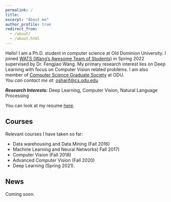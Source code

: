 ```yaml
---
permalink: /
title:
excerpt: "About me"
author_profile: true
redirect_from: 
  - /about/
  - /about.html
---
```




Hello! I am a Ph.D. student in computer science at Old Dominion University. I joined [WATS (Wang’s Awesome Team of Students)](https://fengjiaowang7.github.io/) in Spring 2022 supervised by Dr. Fengjiao Wang.
My primary research interest lies on Deep Learning with focus on Computer Vision related problems. I am also member of [Computer Science Graduate Society](https://odu.campusgroups.com/csgs/home/) at ODU.  
*You can contact me at:* osharif@cs.odu.edu  

***Research Interests:*** Deep Learning, Computer Vision, Natural Language Processing 

You can look at my resume [here](http://omarsharif786.github.io/files/Resume_OmarSharif(New).pdf).

Courses
-----
Relevant courses I have taken so far:
* Data warehousing and Data Mining (Fall 2016)
* Machine Learning and Neural Networks( Fall 2017) 
* Computer Vision (Fall 2018)
* Advanced Computer Vision (Fall 2020)
* Deep Learning (Spring 2021).

News
-----
Coming soon.


